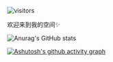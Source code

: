   ![visitors](https://visitor-badge.laobi.icu/badge?page_id=page.id)
  
欢迎来到我的空间✨


![Anurag's GitHub stats](https://github-readme-stats.vercel.app/api?username=JaLaoLian&show_icons=true&theme=radical)

[![Ashutosh's github activity graph](https://activity-graph.herokuapp.com/graph?username=JaLaoLian)](https://github.com/ashutosh00710/github-readme-activity-graph)

